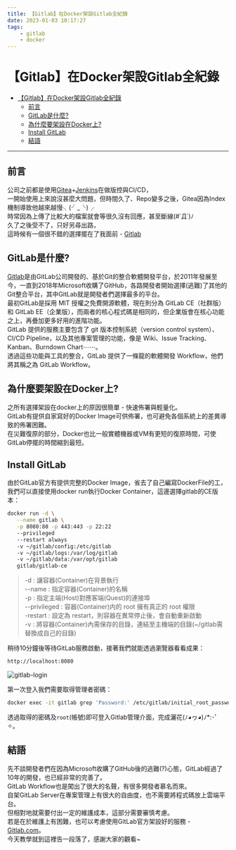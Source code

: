 ```yaml
---
title: 【Gitlab】在Docker架設Gitlab全紀錄
date: 2023-01-03 10:17:27
tags:
    - gitlab
    - docker
---
```


# 【Gitlab】在Docker架設Gitlab全紀錄

- [【Gitlab】在Docker架設Gitlab全紀錄](#gitlab在docker架設gitlab全紀錄)
  - [前言](#前言)
  - [GitLab是什麼?](#gitlab是什麼)
  - [為什麼要架設在Docker上?](#為什麼要架設在docker上)
  - [Install GitLab](#install-gitlab)
  - [結語](#結語)

---

## 前言

公司之前都是使用[Gitea](https://gitea.io/zh-tw/)+[Jenkins](https://www.jenkins.io/)在做版控與CI/CD，  
一開始使用上來說沒甚麼大問題，但時間久了、Repo變多之後，Gitea因為Index機制導致他越來越慢╮(╯_╰)╭  
時常因為上傳了比較大的檔案就會等很久沒有回應，甚至斷線(#`Д´)ﾉ  
久了之後受不了，只好另尋出路，  
這時候有一個很不錯的選擇擺在了我面前 - [Gitlab](https://about.gitlab.com/)

## GitLab是什麼?

[Gitlab](https://about.gitlab.com/)是由GitLab公司開發的、基於Git的整合軟體開發平台，於2011年發展至今，一直到2018年Microsoft收購了GitHub，各路開發者開始選擇(逃難)了其他的Git整合平台，其中GitLab就是開發者們選擇最多的平台。  
最初GitLab是採用 MIT 授權之免費開源軟體，現在則分為 GitLab CE（社群版）和 GitLab EE（企業版），而兩者的核心程式碼是相同的，但企業版會在核心功能之上，再疊加更多好用的進階功能。  
GitLab 提供的服務主要包含了 git 版本控制系統（version control system）、CI/CD Pipeline，以及其他專案管理的功能，像是 Wiki、Issue Tracking、Kanban、Burndown Chart⋯⋯。  
透過這些功能與工具的整合，GitLab 提供了一條龍的軟體開發 Workflow，他們將其稱之為 GitLab Workflow。

## 為什麼要架設在Docker上?

之所有選擇架設在docker上的原因很簡單 - 快速佈署與輕量化。  
GitLab有提供自家寫好的Docker Image可供佈署，也可避免各個系統上的差異導致的佈署困難。  
在災難復原的部分，Docker也比一般實體機器或VM有更短的復原時間，可使GitLab停擺的時間縮到最短。

## Install GitLab

由於GitLab官方有提供完整的Docker Image，省去了自己編寫DockerFile的工，我們可以直接使用docker run執行Docker Container，這邊選擇gitlab的CE版本：

```bash
docker run -d \
   --name gitlab \
   -p 8080:80 -p 443:443 -p 22:22 
   --privileged 
   --restart always 
   -v ~/gitlab/config:/etc/gitlab 
   -v ~/gitlab/logs:/var/log/gitlab 
   -v ~/gitlab/data:/var/opt/gitlab  
   gitlab/gitlab-ce
```

> -d : 讓容器(Container)在背景執行  
> --name : 指定容器(Container)的名稱  
> -p : 指定主端(Host)對應客端(Quest)的連接埠  
> --privileged : 容器(Container)内的 root 擁有真正的 root 權限  
> -restart : 設定為 restart，則容器在異常停止後，會自動重新啟動  
> -v : 將容器(Container)內需保存的目錄，連結至主機端的目錄(~/gitlab需替換成自己的目錄)  

稍待10分鐘後等待GitLab服務啟動，接著我們就能透過瀏覽器看看成果：

```bash
http://localhost:8080
```

![gitlab-login](/image/create-gitlab-on-docker/gitlab-login.jpg)

第一次登入我們需要取得管理者密碼：

```bash
docker exec -it gitlab grep 'Password:' /etc/gitlab/initial_root_password
```

透過取得的密碼及`root`(帳號)即可登入Gitlab管理介面，完成灑花(ﾉ◕ヮ◕)ﾉ*:･ﾟ✧。  

## 結語

先不談開發者們在因為Microsoft收購了GitHub後的逃難(?)心態，GitLab經過了10年的開發，也已經非常的完善了。  
GitLab Workflow也是闖出了很大的名聲，有很多開發者慕名而來。  
自架GitLab Server在專案管理上有很大的自由度，也不需要將程式碼放上雲端平台。  
但相對地就需要付出一定的維護成本，這部分需要審慎考慮。  
若是在於維護上有困難，也可以考慮使用GitLab官方架設好的服務 - [Gitlab.com](https://about.gitlab.com/)。  
今天教學就到這裡告一段落了，感謝大家的觀看~
